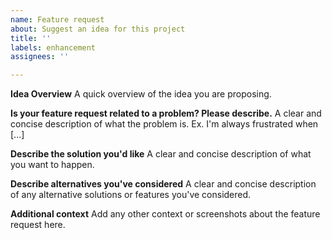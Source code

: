 ```yaml
---
name: Feature request
about: Suggest an idea for this project
title: ''
labels: enhancement
assignees: ''

---
```


**Idea Overview**
A quick overview of the idea you are proposing.

**Is your feature request related to a problem? Please describe.**
A clear and concise description of what the problem is. Ex. I'm always frustrated when [...]

**Describe the solution you'd like**
A clear and concise description of what you want to happen.

**Describe alternatives you've considered**
A clear and concise description of any alternative solutions or features you've considered.

**Additional context**
Add any other context or screenshots about the feature request here.
